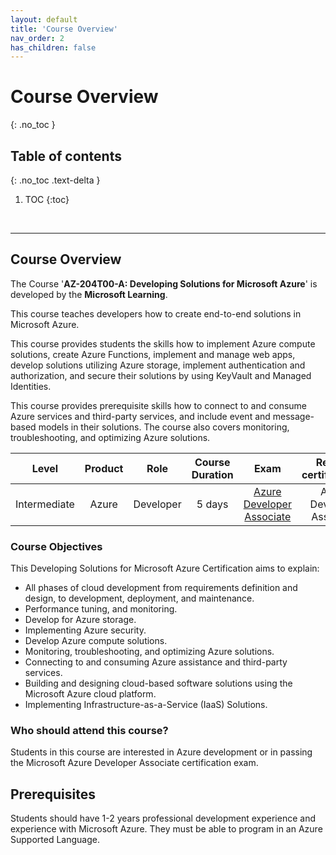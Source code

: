 ```yaml
---
layout: default
title: 'Course Overview'
nav_order: 2
has_children: false
---
```


# Course Overview
{: .no_toc }


## Table of contents
{: .no_toc .text-delta }

1. TOC
{:toc}

<br/>

---

<!-- Course Overview -->
## **Course Overview**

The Course '**AZ-204T00-A: Developing Solutions for Microsoft Azure**' is developed by the **Microsoft Learning**.

This course teaches developers how to create end-to-end solutions in Microsoft Azure. 

This course provides students the skills how to implement Azure compute solutions, create Azure Functions, implement and manage web apps, develop solutions utilizing Azure storage, implement authentication and authorization, and secure their solutions by using KeyVault and Managed Identities.

This course provides prerequisite skills how to connect to and consume Azure services and third-party services, and include event and message-based models in their solutions. The course also covers monitoring, troubleshooting, and optimizing Azure solutions.


|  Level        | Product                   | Role                  | Course Duration  |  Exam     | Related certifications | 
| :---:         | :---:                     | :---:                 | :---:            | :---:     |  :---: |
|  Intermediate    | Azure  | Developer  | 5 days           | [Azure Developer Associate](./04ExamCertification.md)  | Azure Developer Associate |


<!-- Course Objectives -->
### **Course Objectives**

This Developing Solutions for Microsoft Azure Certification aims to explain:

* All phases of cloud development from requirements definition and design, to development, deployment, and maintenance.
* Performance tuning, and monitoring.
* Develop for Azure storage.
* Implementing Azure security.
* Develop Azure compute solutions.
* Monitoring, troubleshooting, and optimizing Azure solutions.
* Connecting to and consuming Azure assistance and third-party services.
* Building and designing cloud-based software solutions using the Microsoft Azure cloud platform.
* Implementing Infrastructure-as-a-Service (IaaS) Solutions.




<!-- Who should attend this course -->
### **Who should attend this course?**

Students in this course are interested in Azure development or in passing the Microsoft Azure Developer Associate certification exam.


<!-- Audience Profile -->
<!-- ### **Participant profiles** -->


<!-- Prerequisites -->
## **Prerequisites**

Students should have 1-2 years professional development experience and experience with Microsoft Azure. They must be able to program in an Azure Supported Language. 

